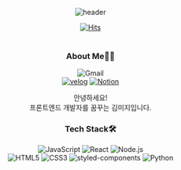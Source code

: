 <div align="center">

  ![header](https://capsule-render.vercel.app/api?type=waving&color=auto&height=300&section=header&text=Hello!&fontSize=80&desc=Kim%20Unknown&descSize=20&descAlign=55&descAlignY=65&animation=blink)

  [![Hits](https://hits.seeyoufarm.com/api/count/incr/badge.svg?url=https%3A%2F%2Fgithub.com%2Fmiji0317&count_bg=%23B2C8DF&title_bg=%236E85B7&icon=smugmug.svg&icon_color=%23E7E7E7&title=hits&edge_flat=false)](https://hits.seeyoufarm.com)
  <br/><br/>

  ### About Me👩‍💻

  ![Gmail](https://img.shields.io/badge/-mijiunknown@gmail.com-%23F06B66?style=flat&logo=Gmail&logoColor=white)<br/>
  [![velog](https://img.shields.io/badge/-blog-%2320C997?style=flat&logo=Velog&logoColor=white)](https://velog.io/@kim_unknown_)
  [![Notion](https://img.shields.io/badge/-Notion-%23000000?style=flat&logo=Notion&logoColor=white)](https://kim-unknown.notion.site/Kim-Unknown-29cb461a6f99492a848633172d638205)


  안녕하세요!<br/>
  프론트엔드 개발자를 꿈꾸는 김미지입니다.

  ### Tech Stack🛠️
  ![JavaScript](https://img.shields.io/badge/-JavaScript-%23F7DF1E?style=flat&logo=JavaScript&logoColor=white)
  ![React](https://img.shields.io/badge/-React-%2361DAFB?style=flat&logo=React&logoColor=white)
  ![Node.js](https://img.shields.io/badge/-Node.js-%23339933?style=flat&logo=Node.js&logoColor=white)
  <br/>
  ![HTML5](https://img.shields.io/badge/-HTML5-%23E34F26?style=flat&logo=HTML5&logoColor=white)
  ![CSS3](https://img.shields.io/badge/-CSS3-%231572B6?style=flat&logo=CSS3&logoColor=white)
  ![styled-components](https://img.shields.io/badge/-styled--components-%23DB7093?style=flat&logo=styled-components&logoColor=white)
  ![Python](https://img.shields.io/badge/-Python-%233776AB?style=flat&logo=Python&logoColor=white)

</div>
